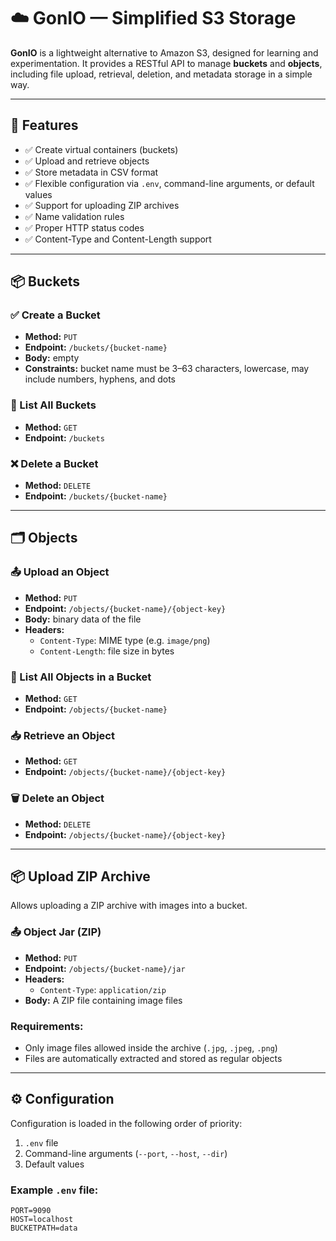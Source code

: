 # ☁️ GonIO — Simplified S3 Storage

**GonIO** is a lightweight alternative to Amazon S3, designed for learning and experimentation. It provides a RESTful API to manage **buckets** and **objects**, including file upload, retrieval, deletion, and metadata storage in a simple way.

---

## 🔧 Features

- ✅ Create virtual containers (buckets)
- ✅ Upload and retrieve objects
- ✅ Store metadata in CSV format
- ✅ Flexible configuration via `.env`, command-line arguments, or default values
- ✅ Support for uploading ZIP archives
- ✅ Name validation rules
- ✅ Proper HTTP status codes
- ✅ Content-Type and Content-Length support

---

## 📦 Buckets

### ✅ Create a Bucket
- **Method:** `PUT`
- **Endpoint:** `/buckets/{bucket-name}`
- **Body:** empty
- **Constraints:** bucket name must be 3–63 characters, lowercase, may include numbers, hyphens, and dots

### 📄 List All Buckets
- **Method:** `GET`
- **Endpoint:** `/buckets`

### ❌ Delete a Bucket
- **Method:** `DELETE`
- **Endpoint:** `/buckets/{bucket-name}`

---

## 🗂️ Objects

### 📤 Upload an Object
- **Method:** `PUT`
- **Endpoint:** `/objects/{bucket-name}/{object-key}`
- **Body:** binary data of the file
- **Headers:**
  - `Content-Type`: MIME type (e.g. `image/png`)
  - `Content-Length`: file size in bytes

### 📄 List All Objects in a Bucket
- **Method:** `GET`
- **Endpoint:** `/objects/{bucket-name}`

### 📥 Retrieve an Object
- **Method:** `GET`
- **Endpoint:** `/objects/{bucket-name}/{object-key}`

### 🗑️ Delete an Object
- **Method:** `DELETE`
- **Endpoint:** `/objects/{bucket-name}/{object-key}`

---

## 📦 Upload ZIP Archive

Allows uploading a ZIP archive with images into a bucket.

### 📤 Object Jar (ZIP)
- **Method:** `PUT`
- **Endpoint:** `/objects/{bucket-name}/jar`
- **Headers:**
  - `Content-Type`: `application/zip`
- **Body:** A ZIP file containing image files

### Requirements:
- Only image files allowed inside the archive (`.jpg`, `.jpeg`, `.png`)
- Files are automatically extracted and stored as regular objects

---

## ⚙️ Configuration

Configuration is loaded in the following order of priority:

1. `.env` file
2. Command-line arguments (`--port`, `--host`, `--dir`)
3. Default values

### Example `.env` file:
```env
PORT=9090
HOST=localhost
BUCKETPATH=data
